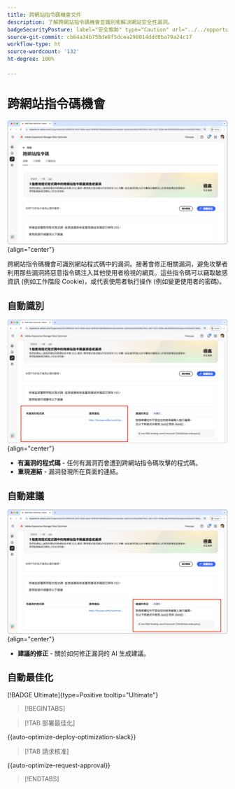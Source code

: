 ```yaml
---
title: 跨網站指令碼機會文件
description: 了解跨網站指令碼機會並識別和解決網站安全性漏洞。
badgeSecurityPosture: label="安全態勢" type="Caution" url="../../opportunity-types/security-posture.md" tooltip="安全態勢"
source-git-commit: cb64a34b758de8f5dcea298014ddd0ba79a24c17
workflow-type: ht
source-wordcount: '132'
ht-degree: 100%

---
```



# 跨網站指令碼機會

![跨網站機會](./assets/cross-site-scripting/hero.png){align="center"}

跨網站指令碼機會可識別網站程式碼中的漏洞。接著會修正相關漏洞，避免攻擊者利用那些漏洞將惡意指令碼注入其他使用者檢視的網頁。這些指令碼可以竊取敏感資訊 (例如工作階段 Cookie)，或代表使用者執行操作 (例如變更使用者的密碼)。

## 自動識別

![自動識別跨網站機會](./assets/cross-site-scripting/auto-identify.png){align="center"}

* **有漏洞的程式碼** - 任何有漏洞而會遭到跨網站指令碼攻擊的程式碼。
* **重現連結** - 漏洞發現所在頁面的連結。

## 自動建議

![自動建議跨網站機會](./assets/cross-site-scripting/auto-suggest.png){align="center"}

* **建議的修正** - 關於如何修正漏洞的 AI 生成建議。

## 自動最佳化

[!BADGE Ultimate]{type=Positive tooltip="Ultimate"}

>[!BEGINTABS]

>[!TAB 部署最佳化]

{{auto-optimize-deploy-optimization-slack}}

>[!TAB 請求核准]

{{auto-optimize-request-approval}}

>[!ENDTABS]
